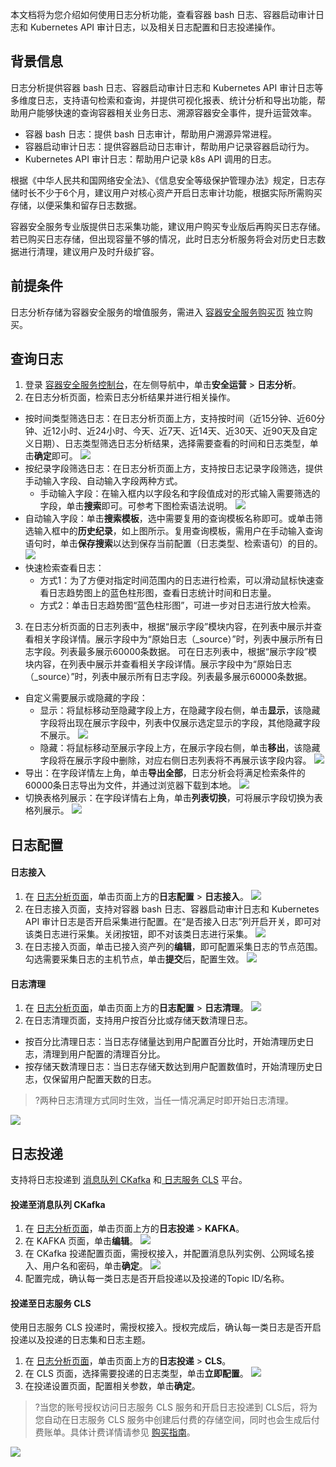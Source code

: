 本文档将为您介绍如何使用日志分析功能，查看容器 bash 日志、容器启动审计日志和 Kubernetes API 审计日志，以及相关日志配置和日志投递操作。

## 背景信息
日志分析提供容器 bash 日志、容器启动审计日志和 Kubernetes API 审计日志等多维度日志，支持语句检索和查询，并提供可视化报表、统计分析和导出功能，帮助用户能够快速的查询容器相关业务日志、溯源容器安全事件，提升运营效率。
- 容器 bash 日志：提供 bash 日志审计，帮助用户溯源异常进程。
- 容器启动审计日志：提供容器启动日志审计，帮助用户记录容器启动行为。
- Kubernetes API 审计日志：帮助用户记录 k8s API 调用的日志。

根据《中华人民共和国网络安全法》、《信息安全等级保护管理办法》规定，日志存储时长不少于6个月，建议用户对核心资产开启日志审计功能，根据实际所需购买存储，以便采集和留存日志数据。

容器安全服务专业版提供日志采集功能，建议用户购买专业版后再购买日志存储。若已购买日志存储，但出现容量不够的情况，此时日志分析服务将会对历史日志数据进行清理，建议用户及时升级扩容。

## 前提条件
日志分析存储为容器安全服务的增值服务，需进入 [容器安全服务购买页](https://buy.cloud.tencent.com/tcss) 独立购买。


## 查询日志
1. 登录 [容器安全服务控制台](https://console.cloud.tencent.com/tcss)，在左侧导航中，单击**安全运营** > **日志分析**。
2. 在日志分析页面，检索日志分析结果并进行相关操作。 
 - 按时间类型筛选日志：在日志分析页面上方，支持按时间（近15分钟、近60分钟、近12小时、近24小时、今天、近7天、近14天、近30天、近90天及自定义日期）、日志类型筛选日志分析结果，选择需要查看的时间和日志类型，单击**确定**即可。
 ![](https://qcloudimg.tencent-cloud.cn/raw/c35c73a2e9e826cc63ca58a419d046ba.png)
 - 按纪录字段筛选日志：在日志分析页面上方，支持按日志记录字段筛选，提供手动输入字段、自动输入字段两种方式。
    - 手动输入字段：在输入框内以字段名和字段值成对的形式输入需要筛选的字段，单击**搜索**即可。可参考下图检索语法说明。
![](https://qcloudimg.tencent-cloud.cn/raw/f2b17bdb2ff03ca6afcb453680b645b6.png)
  - 自动输入字段：单击**搜索模板**，选中需要复用的查询模板名称即可。或单击筛选输入框中的**历史纪录**，如上图所示。复用查询模板，需用户在手动输入查询语句时，单击**保存搜索**以达到保存当前配置（日志类型、检索语句）的目的。
![](https://qcloudimg.tencent-cloud.cn/raw/ecf583e0859b9701b3c617ee26a3e43d.png)
 - 快速检索查看日志：
     - 方式1：为了方便对指定时间范围内的日志进行检索，可以滑动鼠标快速查看日志趋势图上的蓝色柱形图，查看日志统计时间和日志量。
     - 方式2：单击日志趋势图“蓝色柱形图”，可进一步对日志进行放大检索。
3. 在日志分析页面的日志列表中，根据“展示字段”模块内容，在列表中展示并查看相关字段详情。展示字段中为“原始日志（_source）”时，列表中展示所有日志字段。列表最多展示60000条数据。
可在日志列表中，根据“展示字段”模块内容，在列表中展示并查看相关字段详情。展示字段中为“原始日志（_source）”时，列表中展示所有日志字段。列表最多展示60000条数据。
 - 自定义需要展示或隐藏的字段：
    - 显示：将鼠标移动至隐藏字段上方，在隐藏字段右侧，单击**显示**，该隐藏字段将出现在展示字段中，列表中仅展示选定显示的字段，其他隐藏字段不展示。
    ![](https://qcloudimg.tencent-cloud.cn/raw/2604fa937adcb14eb5194127e3a565f2.png)
    - 隐藏：将鼠标移动至展示字段上方，在展示字段右侧，单击**移出**，该隐藏字段将在展示字段中删除，对应右侧日志列表将不再展示该字段内容。
    ![](https://qcloudimg.tencent-cloud.cn/raw/10b6c3316aaa062fcc607323d456fbe6.png)
 - 导出：在字段详情左上角，单击**导出全部**，日志分析会将满足检索条件的60000条日志导出为文件，并通过浏览器下载到本地。
![](https://qcloudimg.tencent-cloud.cn/raw/924e2084f1cc40776211ef1e07a1fc3d.png)
 - 切换表格列展示：在字段详情右上角，单击**列表切换**，可将展示字段切换为表格列展示。
![](https://qcloudimg.tencent-cloud.cn/raw/003e940b8c957c55d38300071c21ba0d.png)

## 日志配置
#### 日志接入
1. 在 [日志分析页面](https://console.cloud.tencent.com/tcss/report/logAnalysis)，单击页面上方的**日志配置** > **日志接入**。
![](https://qcloudimg.tencent-cloud.cn/raw/e1d0457776083f8842ccb77403a9d22d.png)
2. 在日志接入页面，支持对容器 bash 日志、容器启动审计日志和 Kubernetes API 审计日志是否开启采集进行配置。在“是否接入日志”列开启开关，即可对该类日志进行采集。关闭按钮，即不对该类日志进行采集。
![](https://qcloudimg.tencent-cloud.cn/raw/8ae8f5be9e52e6d71ac29ba862a8fefb.png)
3. 在日志接入页面，单击已接入资产列的**编辑**，即可配置采集日志的节点范围。勾选需要采集日志的主机节点，单击**提交**后，配置生效。
![](https://qcloudimg.tencent-cloud.cn/raw/dbcb9ab4b9363b0d3907dc0892dadb6a.png)

#### 日志清理
1. 在 [日志分析页面](https://console.cloud.tencent.com/tcss/report/logAnalysis)，单击页面上方的**日志配置** > **日志清理**。
![](https://qcloudimg.tencent-cloud.cn/raw/e1d0457776083f8842ccb77403a9d22d.png)
2. 在日志清理页面，支持用户按百分比或存储天数清理日志。
  - 按百分比清理日志：当日志存储量达到用户配置百分比时，开始清理历史日志，清理到用户配置的清理百分比。
  - 按存储天数清理日志：当日志存储天数达到用户配置数值时，开始清理历史日志，仅保留用户配置天数的日志。
>?两种日志清理方式同时生效，当任一情况满足时即开始日志清理。
>
![](https://qcloudimg.tencent-cloud.cn/raw/de9a9483d99aea375550277662745c55.png)

## 日志投递
支持将日志投递到 [消息队列 CKafka](https://cloud.tencent.com/document/product/597) 和[ 日志服务 CLS](https://cloud.tencent.com/document/product/614) 平台。

#### 投递至消息队列 CKafka
1. 在 [日志分析页面](https://console.cloud.tencent.com/tcss/report/logAnalysis)，单击页面上方的**日志投递** > **KAFKA**。
2. 在 KAFKA 页面，单击**编辑**。
![](https://qcloudimg.tencent-cloud.cn/raw/4edbc4e93bd8fa1dd9161be46888bc7f.png)
3. 在 CKafka 投递配置页面，需授权接入，并配置消息队列实例、公网域名接入、用户名和密码，单击**确定**。
![](https://qcloudimg.tencent-cloud.cn/raw/419b61397615fac4f8ef6e45f1847b7b.png)
4. 配置完成，确认每一类日志是否开启投递以及投递的Topic ID/名称。

#### 投递至日志服务 CLS
使用日志服务 CLS 投递时，需授权接入。授权完成后，确认每一类日志是否开启投递以及投递的日志集和日志主题。
1. 在 [日志分析页面](https://console.cloud.tencent.com/tcss/report/logAnalysis)，单击页面上方的**日志投递** > **CLS**。
2. 在 CLS 页面，选择需要投递的日志类型，单击**立即配置**。
![](https://qcloudimg.tencent-cloud.cn/raw/0e378d6f1903111c8804bf683defb8ee.png)
3. 在投递设置页面，配置相关参数，单击**确定**。
>?当您的账号授权访问日志服务 CLS 服务和开启日志投递到 CLS后，将为您自动在日志服务 CLS 服务中创建后付费的存储空间，同时也会生成后付费账单。具体计费详情请参见 [购买指南](https://cloud.tencent.com/document/product/614/45802)。
>
![](https://qcloudimg.tencent-cloud.cn/raw/597abace64dddf9ac0eab1fd9880f4ee.png)





